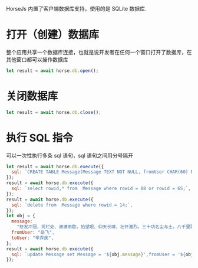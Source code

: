 HorseJs 内置了客户端数据库支持，使用的是 SQLite 数据库.

# 打开（创建）数据库

整个应用共享一个数据库连接，也就是说开发者在任何一个窗口打开了数据库，在其他窗口都可以操作数据库

```js
let result = await horse.db.open();
```

# 关闭数据库

```js
let result = await horse.db.close();
```

# 执行 SQL 指令

可以一次性执行多条 sql 语句，sql 语句之间用分号隔开

```js
let result = await horse.db.execute({
  sql: `CREATE TABLE Message(Message TEXT NOT NULL, fromUser CHAR(60) NOT NULL, toUser CHAR(60)  NOT NULL, sendTime TIMESTAMP DEFAULT CURRENT_TIMESTAMP);`,
});
result = await horse.db.execute({
  sql: `select rowid,* from  Message where rowid = 88 or rowid = 65;`,
});
result = await horse.db.execute({
  sql: `delete from  Message where rowid = 14;`,
});
let obj = {
  message:
    "怒发冲冠，凭栏处、潇潇雨歇。抬望眼、仰天长啸，壮怀激烈。三十功名尘与土，八千里路云和月。莫等闲、白了少年头，空悲切。 靖康耻，犹未雪。臣子恨，何时灭。驾长车，踏破贺兰山缺。壮志饥餐胡虏肉，笑谈渴饮匈奴血。待从头、收拾旧山河，朝天阙。",
  fromUser: "岳飞",
  toUser: "辛弃疾",
};
result = await horse.db.execute({
  sql: `update Message set Message = '${obj.message}',fromUser = '${obj.fromUser}',toUser='${obj.toUser}' where rowid = 16;`,
});
```
